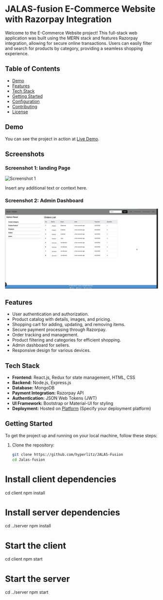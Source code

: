 # JALAS-fusion E-Commerce Website with Razorpay Integration 

Welcome to the E-Commerce Website project! This full-stack web application was built using the MERN stack and features Razorpay integration, allowing for secure online transactions. Users can easily filter and search for products by category, providing a seamless shopping experience.

## Table of Contents
- [Demo](#demo)
- [Features](#features)
- [Tech Stack](#tech-stack)
- [Getting Started](#getting-started)
- [Configuration](#configuration)
- [Contributing](#contributing)
- [License](#license)

## Demo

You can see the project in action at [Live Demo](your_live_demo_screenshot_link).

## Screenshots

### Screenshot 1: landing Page
![Screenshot 1](./images/Screenshot1.png)

Insert any additional text or context here.

### Screenshot 2: Admin Dashboard
![Screenshot 2](./images/orderlist.png)


## Features

- User authentication and authorization.
- Product catalog with details, images, and pricing.
- Shopping cart for adding, updating, and removing items.
- Secure payment processing through Razorpay.
- Order tracking and management.
- Product filtering and categories for efficient shopping.
- Admin dashboard for sellers.
- Responsive design for various devices.

## Tech Stack

- **Frontend:** React.js, Redux for state management, HTML, CSS
- **Backend:** Node.js, Express.js
- **Database:** MongoDB
- **Payment Integration:** Razorpay API
- **Authentication:** JSON Web Tokens (JWT)
- **UI Framework:** Bootstrap or Material-UI for styling
- **Deployment:** Hosted on [Platform]() (Specify your deployment platform)

## Getting Started

To get the project up and running on your local machine, follow these steps:

1. Clone the repository:
   ```bash
   git clone https://github.com/hyperlitz/JALAS-Fusion
   cd Jalas-fusion

# Install client dependencies
cd client
npm install

# Install server dependencies
cd ../server
npm install
# Start the client
cd client
npm start

# Start the server
cd ../server
npm start